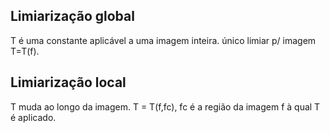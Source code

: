 ## Limiarização global
T é uma constante aplicável a uma imagem inteira. único limiar p/ imagem T=T(f).

## Limiarização local
T muda ao longo da imagem. T = T(f,fc), fc é a região da imagem f à qual T é aplicado.

